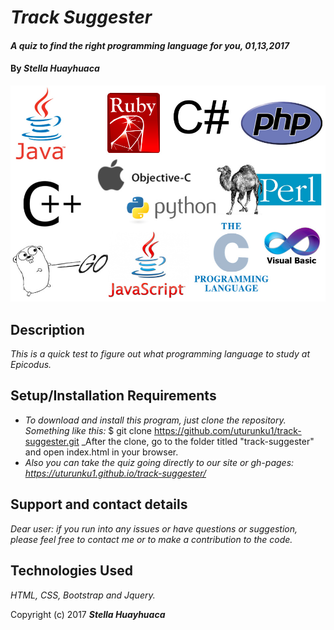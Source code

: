 # _Track Suggester_

#### _A quiz to find the right programming language for you, 01,13,2017_

#### By _**Stella Huayhuaca**_

![screenshot](css/img/languages.jpg)

## Description

_This is a quick test to figure out what programming language to study at Epicodus._

## Setup/Installation Requirements

* _To download and install this program, just clone the repository.
Something like this:_ $ git clone https://github.com/uturunku1/track-suggester.git
_After the clone, go to the folder titled "track-suggester" and open index.html in your browser.
* _Also you can take the quiz going directly to our site or gh-pages: https://uturunku1.github.io/track-suggester/_

## Support and contact details

_Dear user: if you run into any issues or have questions or suggestion, please feel free to contact me or to make a contribution to the code._

## Technologies Used

_HTML, CSS, Bootstrap and Jquery._

Copyright (c) 2017 **_Stella Huayhuaca_**
